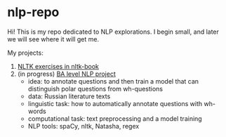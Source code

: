 # nlp-repo
Hi! This is my repo dedicated to NLP explorations. I begin small, and later we will see where it will get me. 

My projects:  

1. [NLTK exercises in nltk-book](nltk-book)
2. (in progress) [BA level NLP project](questions/BA_level_project.ipynb)
   - idea: to annotate questions and then train a model that can distinguish polar questions from wh-questions
   - data: Russian literature texts
   - linguistic task: how to automatically annotate questions with wh-words
   - computational task: text preprocessing and a model training
   - NLP tools: spaCy, nltk, Natasha, regex